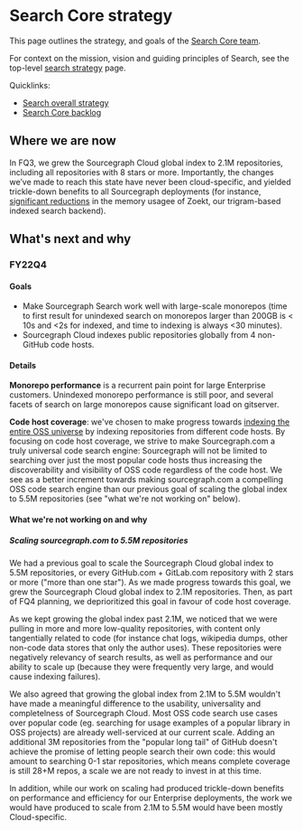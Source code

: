 # Search Core strategy

This page outlines the strategy, and goals of the [Search Core team](../../../../product-engineering/engineering/code-graph/search/core.md).

For context on the mission, vision and guiding principles of Search, see the top-level [search strategy](./index.md) page.

Quicklinks:

- [Search overall strategy](../index.md)
- [Search Core backlog](https://github.com/sourcegraph/sourcegraph/issues?q=is%3Aopen+is%3Aissue+label%3Ateam%2Fsearch-core)

## Where we are now

In FQ3, we grew the Sourcegraph Cloud global index to 2.1M repositories, including all repositories with 8 stars or more. Importantly, the changes we’ve made to reach this state have never been cloud-specific, and yielded trickle-down benefits to all Sourcegraph deployments (for instance, [significant reductions](https://about.sourcegraph.com/blog/zoekt-memory-optimizations-for-sourcegraph-cloud/) in the memory usagee of Zoekt, our trigram-based indexed search backend).

## What's next and why

### FY22Q4

#### Goals

- Make Sourcegraph Search work well with large-scale monorepos (time to first result for unindexed search on monorepos larger than 200GB is < 10s and <2s for indexed, and time to indexing is always <30 minutes).
- Sourcegraph Cloud indexes public repositories globally from 4 non-GitHub code hosts.

#### Details

**Monorepo performance** is a recurrent pain point for large Enterprise customers. Unindexed monorepo performance is still poor, and several facets of search on large monorepos cause significant load on gitserver.

**Code host coverage**: we've chosen to make progress towards [indexing the entire OSS universe](https://about.sourcegraph.com/blog/why-index-the-oss-universe/) by indexing repositories from different code hosts. By focusing on code host coverage, we strive to make Sourcegraph.com a truly universal code search engine: Sourcegraph will not be limited to searching over just the most popular code hosts thus increasing the discoverability and visibility of OSS code regardless of the code host. We see as a better increment towards making sourcegraph.com a compelling OSS code search engine than our previous goal of scaling the global index to 5.5M repositories (see "what we're not working on" below).

#### What we're not working on and why

##### Scaling sourcegraph.com to 5.5M repositories

We had a previous goal to scale the Sourcegraph Cloud global index to 5.5M repositories, or every GitHub.com + GitLab.com repository with 2 stars or more ("more than one star"). As we made progress towards this goal, we grew the Sourcegraph Cloud global index to 2.1M repositories. Then, as part of FQ4 planning, we deprioritized this goal in favour of code host coverage.

As we kept growing the global index past 2.1M, we noticed that we were pulling in more and more low-quality repositories, with content only tangentially related to code (for instance chat logs, wikipedia dumps, other non-code data stores that only the author uses). These repositories were negatively relevancy of search results, as well as performance and our ability to scale up (because they were frequently very large, and would cause indexing failures).

We also agreed that growing the global index from 2.1M to 5.5M wouldn't have made a meaningful difference to the usability, universality and completelness of Sourcegraph Cloud. Most OSS code search use cases over popular code (eg. searching for usage examples of a popular library in OSS projects) are already well-serviced at our current scale. Adding an additional 3M repositories from the "popular long tail" of GitHub doesn't achieve the promise of letting people search their own code: this would amount to searching 0-1 star repositories, which means complete coverage is still 28+M repos, a scale we are not ready to invest in at this time.

In addition, while our work on scaling had produced trickle-down benefits on performance and efficiency for our Enterprise deployments, the work we would have produced to scale from 2.1M to 5.5M would have been mostly Cloud-specific.
